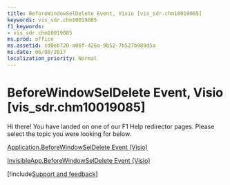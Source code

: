 ```yaml
---
title: BeforeWindowSelDelete Event, Visio [vis_sdr.chm10019085]
keywords: vis_sdr.chm10019085
f1_keywords:
- vis_sdr.chm10019085
ms.prod: office
ms.assetid: cd0eb720-a06f-426a-9b52-7b527b989d5a
ms.date: 06/08/2017
localization_priority: Normal
---
```



# BeforeWindowSelDelete Event, Visio [vis_sdr.chm10019085]

Hi there! You have landed on one of our F1 Help redirector pages. Please select the topic you were looking for below.

[Application.BeforeWindowSelDelete Event (Visio)](http://msdn.microsoft.com/library/36ff6935-23a8-b155-e5d1-58ae90b10cb6%28Office.15%29.aspx)

[InvisibleApp.BeforeWindowSelDelete Event (Visio)](http://msdn.microsoft.com/library/3d40231f-a158-7f44-9b2f-ef958fd3e1a6%28Office.15%29.aspx)

[!include[Support and feedback](~/includes/feedback-boilerplate.md)]